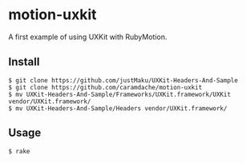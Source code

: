 # motion-uxkit

A first example of using UXKit with RubyMotion.

## Install

```
$ git clone https://github.com/justMaku/UXKit-Headers-And-Sample
$ git clone https://github.com/caramdache/motion-uxkit
$ mv UXKit-Headers-And-Sample/Frameworks/UXKit.framework/UXKit vendor/UXKit.framework/
$ mv UXKit-Headers-And-Sample/Headers vendor/UXKit.framework/
```

## Usage

```
$ rake
```
